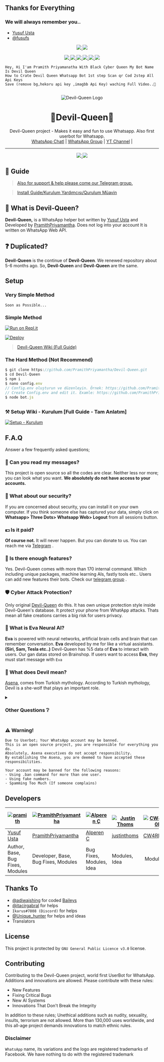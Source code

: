 ## Thanks for Everything 
### We will always remember you..

- [Yusuf Usta](https://github.com/yusufusta)
- [@fusufs](https://t.me/fusufs)

<p align="center">
  <a href="https://github.com/PramithPriyamantha/Devil-Queen/fork">
    <img src="https://img.shields.io/github/forks/PramithPriyamantha/Devil-Queen?label=Fork&style=social">
    
  </a>
  <a href="https://github.com/PramithPriyamantha/Devil-Queen/stargazers">
    <img src="https://img.shields.io/github/stars/PramithPriyamantha/Devil-Queen?style=social">
  </a>
</p>

<p align="center">
  <a href="httsp://github.com/PramithPriyamantha/Devil-Queen">
    <img src="https://img.shields.io/github/repo-size/PramithPriyamantha/Devil-Queen?color=purple&label=Repo%20Size&style=plastic">

  </a>
  <a href="httsp://github.com/PramithPriyamantha/Devil-Queen">
    <img src="https://img.shields.io/codefactor/grade/github/PramithPriyamantha/Devil-Queen?color=purple&label=Code%20Quality&style=plastic">

  </a>
  <a href="https://github.com/PramithPriyamantha/Devil-Queen/blob/master/LICENSE">
    <img src="https://img.shields.io/github/license/PramithPriyamantha/Devil-Queen?color=purple&label=Lisance&style=plastic">

  </a>
  <a href="https://github.com/PramithPriyamantha/Devil-Queen">
    <img src="https://img.shields.io/github/languages/top/PramithPriyamantha/Devil-Queen?color=purple&label=Javascript&style=plastic">

  </a>
  <a href="https://github.com/PramithPriyamantha">
    <img src="https://img.shields.io/static/v1?label=Author&message=Thiccy&color=purple&style=plastic">

  </a>
  <a href="https://t.me/AsenaSupport">
    <img src="https://img.shields.io/badge/Telegram-Asena%20Support-purple&style=plastic">

  </a>
</p>

```
Hey, Hi I'am Pramith Priyamanatha With Black Cyber Queen My Bot Name Is Devil Queen 
How to Crate Devil Queen Whatsapp Bot 1st step Scan qr Cod 2step All Api Keys
Save (remove bg,hekoru api key ,imagbb Api Key) waching Full Video..🙏


```

<div align="center">

  ![Devil-Queen Logo](InShot_20220214_172614462.jpg)

<!---
.mp4 version available on local file
-->

  <h1>🍃Devil-Queen🍁</h1>
</div>
<p align="center">
    Devil-Queen project - Makes it easy and fun to use Whatsapp. Also first userbot for Whatsapp.
    <br>
        <a href="https://wa.me+94771348017">WhatsApp Chatl</a> |
        <a href="https://chat.whatsapp.com/DJWTYgp1Xkh2YyTiow6fjx">WhatsApp Group</a> |      
        <a href="https://youtube.com/channel/UCwG3SruiA6EHIx4Rgt3CIRg">YT Channel</a> |
    <br>
</p>

----
<p align="center">
  <a href="httsp://github.com/PramithPriyamantha/Devil-Queen">
    <img src="https://img.shields.io/docker/pulls/fusuf/Devil-Queen?style=flat-square&label=Docker+Pulls+(Active+User+Count)">
  </a>
  <a href="httsp://github.com/PramithPriyamantha/Devil-Queen">
    <img src="https://img.shields.io/docker/image-size/fusuf/Devil-Queen?style=flat-square&label=Docker+Image+Size+(Latest+by+Date)">
  </a>
</p>

## 📢 Guide
> [Also for support & help please come our Telegram group.](https://t.me/AsenaSupport)

> [Install Guide/Kurulum Yardımcısı/Qurulum Müavin](https://github.com/PramithPriyamantha/Devil-Queen/wiki)

## 🔎 What is Devil-Queen?
**Devil-Queen,** is a WhatsApp helper bot written by [Yusuf Usta](https://github.com/Quiec) and Developed by [PramithPriyamantha](https://github.com/PramithPriyamantha). Does not log into your account It is written on WhatsApp Web API.

## ❓ Duplicated?
**Devil-Queen** is the continue of **Devil-Queen**. We renewed repository about 5-6 months ago. So, **Devil-Queen** and **Devil-Queen** are the same.

## Setup
### Very Simple Method
`Soon as Possible...`

### Simple Method 

[![Run on Repl.it](https://repl.it/badge/github/PramithPriyamantha/Devil-Queen)](https://repl.it/@PramithPriyamantha/Devil-Queen-QR)

[![Deploy](https://www.herokucdn.com/deploy/button.svg)](https://heroku.com/deploy?template=https://github.com/PramithPriyamantha/Devil-Queen)

> [Devil-Queen Wiki (Full Guide)](https://github.com/PramithPriyamantha/Devil-Queen/wiki) 

### The Hard Method (Not Recommend)
```js
$ git clone https://github.com/PramithPriyamantha/Devil-Queen.git
$ cd Devil-Queen
$ npm i
$ nano config.env
// Config.env oluşturun ve düzenleyin. Örnek: https://github.com/PramithPriyamantha/Devil-Queen/wiki/config.env-Example
// Create Config.env and edit it. Examle: https://github.com/PramithPriyamantha/Devil-Queen/wiki/config.env-Example
$ node bot.js
```

##

### ⚒️ Setup Wiki - Kurulum [Full Guide - Tam Anlatım]
[![Setup - Kurulum](https://img.icons8.com/clouds/190/000000/settings.png)](https://github.com/PramithPriyamantha/Devil-Queen/wiki)

##

## F.A.Q
Answer a few frequently asked questions;
### 💬 Can you read my messages?
This project is open source so all the codes are clear. Neither less nor more; you can look what you want. **We absolutely do not have access to your accounts.**

### 🔐 What about our security?
If you are concerned about security, you can install it on your own computer. If you think someone else has captured your data, simply click on **Whatsapp> Three Dots> Whatsapp Web> Logout** from all sessions button.

### 💵 Is it paid?
**Of course not.** It will never happen. But you can donate to us. You can reach me via [Telegram](https://t.me/fusuf) .

### 🌟 Is there enough features?
Yes. Devil-Queen comes with more than 170 internal command. Which including unique packages, machine learning AIs, fastly tools etc.. Users can add new features their bots. Check our [telegram group](https://t.me/AsenaSupport) .

### 🛡️ Cyber Attack Protection?
Only original [Devil-Queen](https://github.com/PramithPriyamantha/Devil-Queen) do this. It has own unique protection style inside Devil-Queen's database. It protect your phone from WhatApp attacks. Thats mean all fake creations carries a big risk for users privacy.

### 🧠 What is Eva Neural AI?
**Eva** is powered with neural networks, artificial brain cells and brain that can remember conversation. **Eva** developed by me for like a virtual assistants. __(Siri, Sam, Tesla etc..)__ 
Devil-Queen has %5 data of **Eva** to interact with users. Our gan datas stored on Brainshop. If users want to access **Eva**, they must start message with `Eva`

### 🐺 What does Devil mean?
[Asena](https://tr.wikipedia.org/wiki/Asena), comes from Turkish mythology. According to Turkish mythology, Devil is a she-wolf that plays an important role.

<details>
  <summary><h3>Other Questions ❔</h3></summary>

### Data Traffic
Devil-Queen encrypts all datas while sending messages, receiving messages, updates etc. There is no possible memory leaks.

### Changing Branchs on Local Installation
Devil-Queen uses always **master** branch. If users cloned other branches, they can't able to install it.

### How Interp Command Works? 
**.interp** command useful for interpolating low frame rate videos. This system, which is the first in the world, is also seen in Devil-Queen, the world's first UserBot. Basically it superimposes the previous frame and produces new frames to replace blank datas. By doing a simple calculation, If we use **.interp 60** to a 300 frame 10 second video, the output will be about 4000-6000 frame.

### My Bot is Very Slowly, What should I do?
Firstly, you can check your ethernet connection. Your ping, packet loss and bandwidth. Devil-Queen uses phone's ethernet connection (Wi-Fi, Li-Fi, Mobile). So This is not about the Devil-Queen, it's about the device or the internet used.

### Where Can I Find the Number of Users? 
You can look at the values ​​written under our logo above. This value shows the current number of users.

### Should I Trust Other Bots Like Devil-Queen?
This choice is yours, There are a lot of fake bots using our codes. Can be dangerous as they are not official. Moreover, since there is no cyber attack protection in fake bots, the device can be easily accessed whenever any vulnerability is found.

### Why Are Updates Coming Late?
Because I'm the only developer. I need to test every step. I need to check each branch and import it into unique npm package. And I have a social life too :)

### When Will Support Be Cut Off?
When the Devil-Queen learns to solve all its problems by itself. My first goal is to provide this stuff.

</details>

##

### ⚠️ Warning! 
```
Due to Userbot; Your WhatsApp account may be banned.
This is an open source project, you are responsible for everything you do. 
Absolutely, Asena executives do not accept responsibility.
By establishing the Asena, you are deemed to have accepted these responsibilities.

Your account may be banned for the following reasons:
- Using .ban command for more than one user.
- Using fake numbers.
- Spamming Too Much (If someone complains)
```

## Developers

[![pramith](https://github.com/pramith.jpg?size=100)](https://www.fusuf.codes) | [![PramithPriyamantha](https://github.com/Prageeth.jpg?size=100)](https://github.com/PramithPriyamantha) | [![Alperen Ç](https://github.com/Praveen.jpg?size=100)](https://github.com/xacnio) | [![Justin Thoms](https://github.com/praneeth.jpg?size=80)](https://github.com/justinthoms) | [![CW4RR10R](https://github.com/CW4RR10R.png?size=80)](https://github.com/CW4RR10R)
----|----|----|----|----
[Yusuf Usta](https://t.me/fusufs) | [PramithPriyamantha](https://github.com/PramithPriyamantha) | [Alperen Ç](https://t.me/xacnio) | [justinthoms](https://t.me/Mr_justinthomas) | [CW4RR10R](https://github.com/CW4RR10R)
Author, Base, Bug Fixes, Modules | Developer, Base, Bug Fixes, Modules | Bug Fixes, Modules, Idea | Modules, Idea | Modules

## Thanks To
- [@adiwajshing](https://github.com/adiwajshing) for coded [Baileys](https://github.com/adiwajshing/Baileys) 
- [@itacirgabral](https://github.com/itacirgabral) for helps
- `Ikarus#7808 (Discord)` for helps
- [@Unique_hunter](https://t.me/Unique_hunter) for helps and ideas
- Translators

## License
This project is protected by `GNU General Public Licence v3.0` license.

## Contributing
Contributing to the Devil-Queen project, world first UserBot for WhatsApp. 
Additions and innovations are allowed. Please contribute with these rules:
- New Features 
- Fixing Critical Bugs
- New AI Systems
- Innovations That Don't Break the Integrity

In addition to these rules; Unethical additions such as nudity, sexuality, insults, terrorism are not allowed.
More than 130,000 uses worldwide, and this all-age project demands innovations to match ethnic rules.

### Disclaimer
`WhatsApp` name, its variations and the logo are registered trademarks of Facebook. We have nothing to do with the registered trademark
